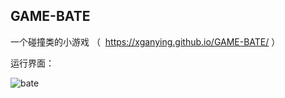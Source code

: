 ## GAME-BATE

一个碰撞类的小游戏 （  https://xganying.github.io/GAME-BATE/ ）

运行界面：

![bate](http://img.blog.csdn.net/20170715121950911?watermark/2/text/aHR0cDovL2Jsb2cuY3Nkbi5uZXQvZ2FueWluZ3hpZTEyMzQ1Ng==/font/5a6L5L2T/fontsize/400/fill/I0JBQkFCMA==/dissolve/70/gravity/SouthEast)
